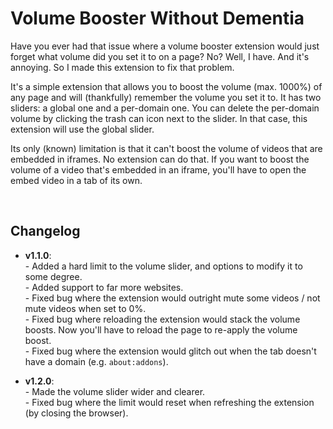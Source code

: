 # Volume Booster Without Dementia
Have you ever had that issue where a volume booster extension would just forget what volume did you set it to on a page? No? Well, I have. And it's annoying. So I made this extension to fix that problem.

It's a simple extension that allows you to boost the volume (max. 1000%) of any page and will (thankfully) remember the volume you set it to. It has two sliders: a global one and a per-domain one. You can delete the per-domain volume by clicking the trash can icon next to the slider. In that case, this extension will use the global slider.

Its only (known) limitation is that it can't boost the volume of videos that are embedded in iframes. No extension can do that. If you want to boost the volume of a video that's embedded in an iframe, you'll have to open the embed video in a tab of its own.

&nbsp;
## Changelog
- **v1.1.0**:
<br>- Added a hard limit to the volume slider, and options to modify it to some degree.
<br>- Added support to far more websites.
<br>- Fixed bug where the extension would outright mute some videos / not mute videos when set to 0%.
<br>- Fixed bug where reloading the extension would stack the volume boosts. Now you'll have to reload the page to re-apply the volume boost.
<br>- Fixed bug where the extension would glitch out when the tab doesn't have a domain (e.g. `about:addons`).

- **v1.2.0**:
<br>- Made the volume slider wider and clearer.
<br>- Fixed bug where the limit would reset when refreshing the extension (by closing the browser).